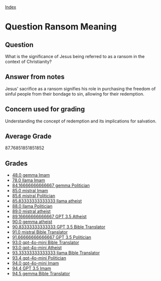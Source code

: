 
[Index](../../index.md)
# Question Ransom Meaning
## Question
What is the significance of Jesus being referred to as a ransom in the context of Christianity?

## Answer from notes
Jesus' sacrifice as a ransom signifies his role in purchasing the freedom of sinful people from their bondage to sin, allowing for their redemption.

## Concern used for grading
Understanding the concept of redemption and its implications for salvation.

## Average Grade
87.76851851851852

## Grades
 * [48.0 gemma Imam](../answers/gemma_Imam/Ransom_Meaning.md)
 * [78.0 llama Imam](../answers/llama_Imam/Ransom_Meaning.md)
 * [84.16666666666667 gemma Politician](../answers/gemma_Politician/Ransom_Meaning.md)
 * [85.0 mistral Imam](../answers/mistral_Imam/Ransom_Meaning.md)
 * [85.6 mistral Politician](../answers/mistral_Politician/Ransom_Meaning.md)
 * [85.83333333333333 llama atheist](../answers/llama_atheist/Ransom_Meaning.md)
 * [88.0 llama Politician](../answers/llama_Politician/Ransom_Meaning.md)
 * [89.0 mistral atheist](../answers/mistral_atheist/Ransom_Meaning.md)
 * [89.16666666666667 GPT 3.5 Atheist](../answers/GPT_3.5_Atheist/Ransom_Meaning.md)
 * [90.0 gemma atheist](../answers/gemma_atheist/Ransom_Meaning.md)
 * [90.83333333333333 GPT 3.5 Bible Translator](../answers/GPT_3.5_Bible_Translator/Ransom_Meaning.md)
 * [91.0 mistral Bible Translator](../answers/mistral_Bible_Translator/Ransom_Meaning.md)
 * [91.66666666666667 GPT 3.5 Politician](../answers/GPT_3.5_Politician/Ransom_Meaning.md)
 * [93.0 gpt-4o-mini Bible Translator](../answers/gpt-4o-mini_Bible_Translator/Ransom_Meaning.md)
 * [93.0 gpt-4o-mini Atheist](../answers/gpt-4o-mini_Atheist/Ransom_Meaning.md)
 * [93.33333333333333 llama Bible Translator](../answers/llama_Bible_Translator/Ransom_Meaning.md)
 * [93.4 gpt-4o-mini Politician](../answers/gpt-4o-mini_Politician/Ransom_Meaning.md)
 * [94.0 gpt-4o-mini Imam](../answers/gpt-4o-mini_Imam/Ransom_Meaning.md)
 * [94.4 GPT 3.5 Imam](../answers/GPT_3.5_Imam/Ransom_Meaning.md)
 * [94.5 gemma Bible Translator](../answers/gemma_Bible_Translator/Ransom_Meaning.md)
